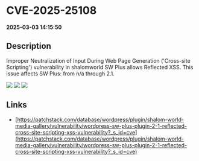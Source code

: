 # CVE-2025-25108

**2025-03-03 14:15:50**

## Description
Improper Neutralization of Input During Web Page Generation ('Cross-site Scripting') vulnerability in shalomworld SW Plus allows Reflected XSS. This issue affects SW Plus: from n/a through 2.1.

![](https://img.shields.io/static/v1?label=Score&message=7.1&color=red)
![](https://img.shields.io/static/v1?label=Severity&message=HIGH&color=red)
![](https://img.shields.io/static/v1?label=CWE&message=XSS&color=green)

## Links
- [https://patchstack.com/database/wordpress/plugin/shalom-world-media-gallery/vulnerability/wordpress-sw-plus-plugin-2-1-reflected-cross-site-scripting-xss-vulnerability?_s_id=cve](https://patchstack.com/database/wordpress/plugin/shalom-world-media-gallery/vulnerability/wordpress-sw-plus-plugin-2-1-reflected-cross-site-scripting-xss-vulnerability?_s_id=cve)
